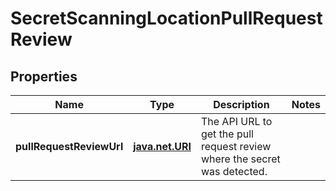 
# SecretScanningLocationPullRequestReview

## Properties
Name | Type | Description | Notes
------------ | ------------- | ------------- | -------------
**pullRequestReviewUrl** | [**java.net.URI**](java.net.URI.md) | The API URL to get the pull request review where the secret was detected. | 



